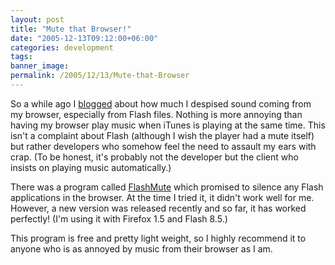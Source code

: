 ```yaml
---
layout: post
title: "Mute that Browser!"
date: "2005-12-13T09:12:00+06:00"
categories: development 
tags: 
banner_image: 
permalink: /2005/12/13/Mute-that-Browser
---
```


So a while ago I <a href="http://ray.camdenfamily.com/index.cfm?mode=entry&entry=6BD00244-E74B-E846-410B782C9DF16813">blogged</a> about how much I despised sound coming from my browser, especially from Flash files. Nothing is more annoying than having my browser play music when iTunes is playing at the same time. This isn't a complaint about Flash (although I wish the player had a mute itself) but rather developers who somehow feel the need to assault my ears with crap. (To be honest, it's probably not the developer but the client who insists on playing music automatically.)
<!--more-->
There was a program called <a href="http://www.indev.no/">FlashMute</a> which promised to silence any Flash applications in the browser. At the time I tried it, it didn't work well for me. However, a new version was released recently and so far, it has worked perfectly! (I'm using it with Firefox 1.5 and Flash 8.5.)

This program is free and pretty light weight, so I highly recommend it to anyone who is as annoyed by music from their browser as I am.
